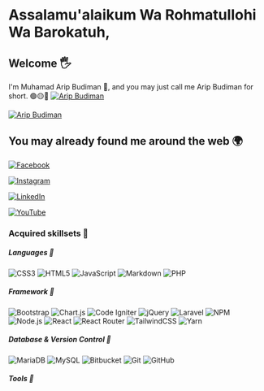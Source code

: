 # Assalamu'alaikum Wa Rohmatullohi Wa Barokatuh,

## Welcome 🖐

I'm Muhamad Arip Budiman 🤝, and you may just call me Arip Budiman for short.
🟢🟡🔴
[![Arip Budiman](https://github-readme-stats.vercel.app/api/top-langs/?username=aripbudiman&hide=html,scss,stylus,jupyter%20notebook,python,shell,batchfile,dockerfile,typescript&theme=algolia&show_icons)](https://github.com/aripbudiman)

[![Arip Budiman](https://github-readme-stats.vercel.app/api?username=aripbudiman&theme=blue-green)](https://github.com/aripbudiman)

## You may already found me around the web 🌍

[![Facebook](https://img.shields.io/badge/aripbudiman-%231877F2.svg?logo=Facebook&logoColor=white&style=for-the-badge)](https://www.facebook.com/arif.hernandesz)

[![Instagram](https://img.shields.io/badge/@aripbudiman22-%23E4405F.svg?logo=Instagram&logoColor=white&style=for-the-badge)](https://www.instagram.com/aripbudiman22/)

[![LinkedIn](https://img.shields.io/badge/muhamadaripbudiman-%230077B5.svg?logo=linkedin&logoColor=white&style=for-the-badge)](https://www.linkedin.com/in/muhamad-arip-budiman-gcoding/)

[![YouTube](https://img.shields.io/badge/@URILLL662-%23FF0000.svg?logo=YouTube&logoColor=white&style=for-the-badge)](https://www.youtube.com/channel/UC4BNzbdipTpR8Rsf9eWbYnA)

### Acquired skillsets 🚀

##### Languages 🚀

![CSS3](https://img.shields.io/badge/css3-%231572B6.svg?logo=css3&logoColor=white&style=for-the-badge)
![HTML5](https://img.shields.io/badge/html5-%23E34F26.svg?logo=html5&logoColor=white&style=for-the-badge)
![JavaScript](https://img.shields.io/badge/javascript-%23323330.svg?logo=javascript&logoColor=%23F7DF1E&style=for-the-badge)
![Markdown](https://img.shields.io/badge/markdown-%23000000.svg?logo=markdown&logoColor=white&style=for-the-badge)
![PHP](https://img.shields.io/badge/php-%23777BB4.svg?logo=php&logoColor=white&style=for-the-badge)

##### Framework 🚀

![Bootstrap](https://img.shields.io/badge/bootstrap-%23563D7C.svg?logo=bootstrap&logoColor=white&style=for-the-badge)
![Chart.js](https://img.shields.io/badge/chart.js-F5788D.svg?logo=chart.js&logoColor=white&style=for-the-badge)
![Code Igniter](https://img.shields.io/badge/CodeIgniter-%23EF4223.svg?logo=codeIgniter&logoColor=white&style=for-the-badge)
![jQuery](https://img.shields.io/badge/jquery-%230769AD.svg?logo=jquery&logoColor=white&style=for-the-badge)
![Laravel ](https://img.shields.io/badge/laravel-%23FF2D20.svg?logo=laravel&logoColor=white&style=for-the-badge)
![NPM ](https://img.shields.io/badge/NPM-%23000000.svg?logo=npm&logoColor=white&style=for-the-badge)
![Node.js ](https://img.shields.io/badge/node.js-6DA55F?logo=node.js&logoColor=white&style=for-the-badge)
![React](https://img.shields.io/badge/react-%2320232a.svg?logo=react&logoColor=%2361DAFB&style=for-the-badge)
![React Router](https://img.shields.io/badge/React_Router-CA4245?logo=react-router&logoColor=white&style=for-the-badge)
![TailwindCSS](https://img.shields.io/badge/tailwindcss-%2338B2AC.svg?logo=tailwind-css&logoColor=white&style=for-the-badge)
![Yarn](https://img.shields.io/badge/yarn-%232C8EBB.svg?logo=yarn&logoColor=white&style=for-the-badge)

##### Database & Version Control 🚀

![MariaDB](https://img.shields.io/badge/MariaDB-003545?logo=mariadb&logoColor=white&style=for-the-badge)
![MySQL](https://img.shields.io/badge/mysql-%2300f.svg?logo=mysql&logoColor=white&style=for-the-badge)
![Bitbucket](https://img.shields.io/badge/bitbucket-%230047B3.svg?logo=bitbucket&logoColor=white&style=for-the-badge)
![Git](https://img.shields.io/badge/git-%23F05033.svg?logo=git&logoColor=white&style=for-the-badge)
![GitHub](https://img.shields.io/badge/github-%23121011.svg?logo=github&logoColor=white&style=for-the-badge)

##### Tools 🚀
